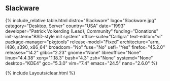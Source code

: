## Slackware
{% include_relative table.html distro="Slackware" logo="Slackware.jpg" category="Desktop, Server" country="USA" date="1993" developer="Patrick Volkerding (Lead), Community" funding="Donations" init-system="BSD-style init system" office-suite="Calligra" text-editor="vi" package-manager="pkgtools" release-model="Fixed" architecture="arm, i486, s390, x86_64" broadcom="No" fuse="No" uefi="Yes" firefox="45.2.0" releases="14.2" glibc="2.23" gnome="None" libreoffice="None" linux="4.4.38" xorg="1.18.3" bash="4.3" zsh="None" systemd="None" desktop="KDE4" gcc="5.3.0" vim="7.4" emacs="24.5" nano="2.6.0" %}

{% include Layouts/clear.html %}
